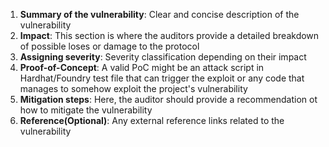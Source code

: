 1. **Summary of the vulnerability**: Clear and concise description of the vulnerability
2. **Impact**: This section is where the auditors provide a detailed breakdown of possible loses or damage to the protocol
3. **Assigning severity**: Severity classification depending on their impact
4. **Proof-of-Concept**: A valid PoC might be an attack script in Hardhat/Foundry test file that can trigger the exploit or any code that manages to somehow exploit the project's vulnerability
5. **Mitigation steps**: Here, the auditor should provide a recommendation ot how to mitigate the vulnerability
6. **Reference(Optional)**: Any external reference links related to the vulnerability
